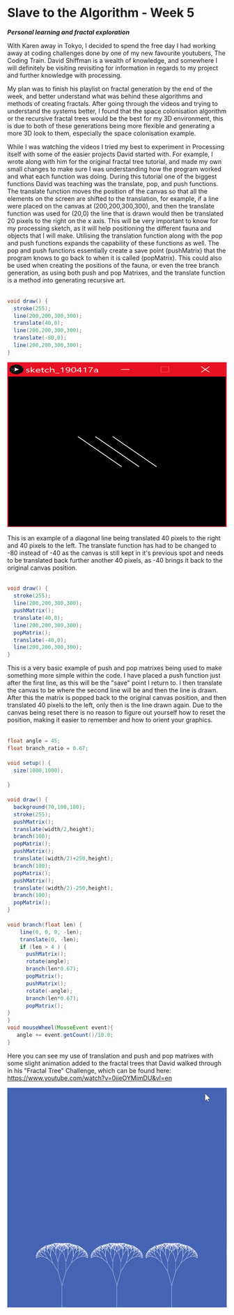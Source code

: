# Slave to the Algorithm - Week 5

__*Personal learning and fractal exploration*__

With Karen away in Tokyo, I decided to spend the free day I had working away at coding challenges done by one of my new favourite youtubers, The Coding Train. David Shiffman is a wealth of knowledge, and somewhere I will definitely be visiting revisiting for information in regards to my project and further knowledge with processing.

My plan was to finish his playlist on fractal generation by the end of the week, and better understand what was behind these algorithms and methods of creating fractals. After going through the videos and trying to understand the systems better, I found that the space colonisation  algorithm or the recursive fractal trees would be the best for my 3D environment, this is due to both of these generations being more flexible and generating a more 3D look to them, especially the space colonisation example.

While I was watching the videos I tried my best to experiment in Processing itself with some of the easier projects David started with. For example, I wrote along with him for the original fractal tree tutorial, and made my own small changes to make sure I was understanding how the program worked and what each function was doing. During this tutorial one of the biggest functions David was teaching was the translate, pop, and push functions. The translate function moves the position of the canvas so that all the elements on the screen are shifted to the translation, for example, if a line were placed on the canvas at (200,200,300,300), and then the translate function was used for (20,0) the line that is drawn would then be translated 20 pixels to the right on the x axis. This will be very important to know for my processing sketch, as it will help positioning the different fauna and objects that I will make. Utilising the translation function along with the pop and push functions expands the capability of these functions as well. The pop and push functions essentially create a save point (pushMatrix) that the program knows to go back to when it is called (popMatrix). This could also be used when creating the positions of the fauna, or even the tree branch generation, as using both push and pop Matrixes, and the translate function is a method into generating recursive art.

```java

void draw() {
  stroke(255);
  line(200,200,300,300);
  translate(40,0);
  line(200,200,300,300);
  translate(-80,0);
  line(200,200,300,300);
}

```

<p align="center">
  <img width="559.25" height="377.75" src="https://github.com/Dropboy/Slave-to-the-Algorithm/blob/Journal/Images%20and%20Resources/Week%205/Line%20Translated.PNG">

This is an example of a diagonal line being translated 40 pixels to the right and 40 pixels to the left. The translate function has had to be changed to -80 instead of -40 as the canvas is still kept in it's previous spot and needs to be translated back further another 40 pixels, as -40 brings it back to the original canvas position.

```java

void draw() {
  stroke(255);
  line(200,200,300,300);  
  pushMatrix();
  translate(40,0);
  line(200,200,300,300);
  popMatrix();
  translate(-40,0);
  line(200,200,300,300);
}

```

This is a very basic example of push and pop matrixes being used to make something more simple within the code. I have placed a push function just after the first line, as this will be the "save" point I return to. I then translate the canvas to be where the second line will be and then the line is drawn. After this the matrix is popped back to the original canvas position, and then translated 40 pixels to the left, only then is the line drawn again. Due to the canvas being reset there is no reason to figure out yourself how to reset the position, making it easier to remember and how to orient your graphics.

```java

float angle = 45;
float branch_ratio = 0.67;

void setup() {
  size(1000,1000);

}

void draw() {
  background(70,100,180);
  stroke(255);
  pushMatrix();
  translate(width/2,height);
  branch(100);
  popMatrix();
  pushMatrix();
  translate((width/2)+250,height);
  branch(100);
  popMatrix();
  pushMatrix();
  translate((width/2)-250,height);
  branch(100);
  popMatrix();
}

void branch(float len) {
    line(0, 0, 0, -len);
    translate(0, -len);
    if (len > 4 ) {
      pushMatrix();
      rotate(angle);
      branch(len*0.67);
      popMatrix();
      pushMatrix();
      rotate(-angle);
      branch(len*0.67);
      popMatrix();
}
}
void mouseWheel(MouseEvent event){
   angle += event.getCount()/10.0;
}

```

Here you can see my use of translation and push and pop matrixes with some slight animation added to the fractal trees that David walked through in his "Fractal Tree" Challenge, which can be found here: https://www.youtube.com/watch?v=0jjeOYMjmDU&vl=en

![Gif of Fractal Trees](https://github.com/Dropboy/Slave-to-the-Algorithm/blob/Journal/Images%20and%20Resources/Week%205/Fractal%20Tree%20Gif.gif)
